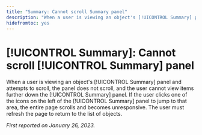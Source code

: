 ```yaml
---
title: "Summary: Cannot scroll Summary panel"
description: "When a user is viewing an object's [!UICONTROL Summary] panel and attempts to scroll, the panel does not scroll, and the user cannot view items further down the [!UICONTROL Summary] panel. If the user clicks one of the icons on the left of the [!UICONTROL Summary] panel to jump to that area, the entire page scrolls and becomes unresponsive. The user must refresh the page to return to the list."
hidefromtoc: yes
---
```


# [!UICONTROL Summary]: Cannot scroll [!UICONTROL Summary] panel

When a user is viewing an object's [!UICONTROL Summary] panel and attempts to scroll, the panel does not scroll, and the user cannot view items further down the [!UICONTROL Summary] panel. If the user clicks one of the icons on the left of the [!UICONTROL Summary] panel to jump to that area, the entire page scrolls and becomes unresponsive. The user must refresh the page to return to the list of objects.

_First reported on January 26, 2023._

